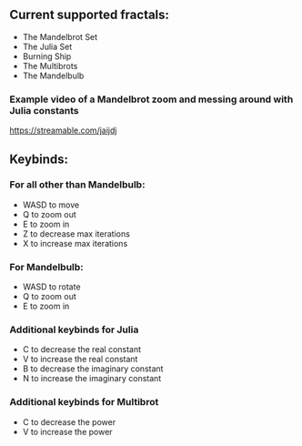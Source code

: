 ## Current supported fractals:
- The Mandelbrot Set
- The Julia Set
- Burning Ship
- The Multibrots
- The Mandelbulb
### Example video of a Mandelbrot zoom and messing around with Julia constants
https://streamable.com/jaijdj
## Keybinds: 
### For all other than Mandelbulb:
- WASD to move
- Q to zoom out
- E to zoom in
- Z to decrease max iterations
- X to increase max iterations
### For Mandelbulb:
- WASD to rotate
- Q to zoom out
- E to zoom in
### Additional keybinds for Julia
- C to decrease the real constant
- V to increase the real constant
- B to decrease the imaginary constant
- N to increase the imaginary constant
### Additional keybinds for Multibrot
- C to decrease the power
- V to increase the power

